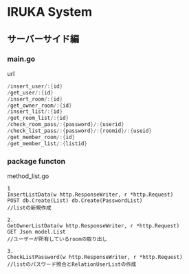 # IRUKA System

## サーバーサイド編

### main.go

url

```go
/insert_user/:{id}
/get_user/:{id}
/insert_room/:{id}
/get_owner_room/:{id}
/insert_list/:{id}
/get_room_list/:{id}
/check_room_pass/:{password}/:{userid}
/check_list_pass/:{password}/:{roomid}/:{useid}
/get_member_room/:{id}
/get_member_list/:{listid}
```

### package functon

method_list.go

```
1
InsertListData(w http.ResponseWriter, r *http.Request)
POST db.Create(List) db.Create(PasswordList)
//listの新規作成

2.
GetOwnerListData(w http.ResponseWriter, r *http.Request)
GET Json model.List
//ユーザーが所有しているroomの取り出し

3.
CheckListPassword(w http.ResponseWriter, r *http.Request)
//listのパスワード照合とRelationUserListの作成
```
